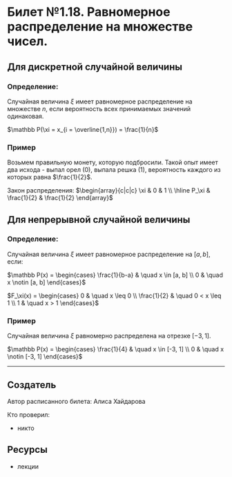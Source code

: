 # Билет №1.18. Равномерное распределение на множестве чисел.

## Для дискретной случайной величины

### Определение:

Случайная величина $\xi$ имеет равномерное распределение на множестве $n$, если вероятность всех принимаемых значений одинаковая.

$\mathbb P(\xi = x_{i = \overline{1,n}}) = \frac{1}{n}$

### Пример

Возьмем правильную монету, которую подбросили. Такой опыт имеет два исхода - выпал орел (0), выпала решка (1), вероятность каждого из которых равна $\frac{1}{2}$.

Закон распределения: $\begin{array}{c|c|c} \xi & 0 & 1 \\ \hline  P_\xi & \frac{1}{2} & \frac{1}{2} \end{array}$

## Для непрерывной случайной величины

### Определение:

Случайная величина $\xi$ имеет равномерное распределение на $[a, b]$, если:

$\mathbb P(x) = \begin{cases} \frac{1}{b-a} & \quad x \in [a, b] \\ 0  & \quad  x \notin [a, b] \end{cases}$

$F_\xi(x) = \begin{cases} 0 & \quad x \leq 0 \\ \frac{1}{2}  & \quad 0 < x \leq 1 \\ 1 & \quad x > 1 \end{cases}$

### Пример

Случайная величина $\xi$ равномерно распределена на отрезке $[-3, 1]$.

$\mathbb P(x) = \begin{cases} \frac{1}{4} & \quad x \in [-3, 1] \\ 0  & \quad  x \notin [-3, 1] \end{cases}$

---
## Создатель

Автор расписанного билета: Алиса Хайдарова

Кто проверил:
- никто

## Ресурсы
- лекции
